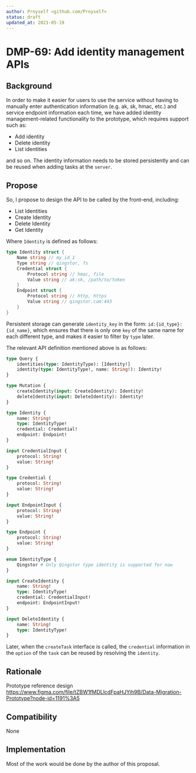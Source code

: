 ```yaml
---
author: Prnyself <github.com/Prnyself>
status: draft
updated_at: 2021-05-19
---
```


# DMP-69: Add identity management APIs

## Background

In order to make it easier for users to use the service without having to manually enter authentication 
information (e.g. ak, sk, hmac, etc.) and service endpoint information each time, 
we have added identity management-related functionality to the prototype, which requires support such as:

- Add identity
- Delete identity
- List identities

and so on. The identity information needs to be stored persistently and can be reused when adding tasks at the `server`.

## Propose

So, I propose to design the API to be called by the front-end, including:

- List Identities
- Create Identity
- Delete Identity
- Get Identity

Where `Identity` is defined as follows:

```go
type Identity struct {
    Name string // my_id_1
    Type string // qingstor, fs
    Credential struct {
        Protocol string // hmac, file
        Value string // ak:sk, /path/to/token
    }
    Endpoint struct {
        Protocol string // http, https
        Value string // qingstor.com:443
    }
}
```

Persistent storage can generate `identity_key` in the form: `id:{id_type}:{id_name}`, 
which ensures that there is only one `key` of the same name for each different type, 
and makes it easier to filter by `type` later.

The relevant API definition mentioned above is as follows:

```graphql
type Query {
    identities(type: IdentityType): [Identity!]
    identity(type: IdentityType!, name: String!): Identity!
}

type Mutation {
    createIdentity(input: CreateIdentity): Identity!
    deleteIdentity(input: DeleteIdentity): Identity!
}

type Identity {
    name: String!
    type: IdentityType!
    credential: Credential!
    endpoint: Endpoint!
}

input CredentialInput {
    protocol: String!
    value: String!
}

type Credential {
    protocol: String!
    value: String!
}

input EndpointInput {
    protocol: String!
    value: String!
}

type Endpoint {
    protocol: String!
    value: String!
}

enum IdentityType {
    Qingstor # Only Qingstor type identity is supported for now
}

input CreateIdentity {
    name: String!
    type: IdentityType!
    credential: CredentialInput!
    endpoint: EndpointInput!
}

input DeleteIdentity {
    name: String!
    type: IdentityType!
}
```

Later, when the `createTask` interface is called, the `credential` information in the `option` of the `task` can be reused by resolving the `identity`.

## Rationale

Prototype reference design <https://www.figma.com/file/tZBW1fMDLlcdFpaHJYih9B/Data-Migration-Prototype?node-id=1191%3A5>

## Compatibility

None

## Implementation

Most of the work would be done by the author of this proposal.
